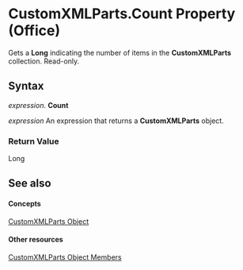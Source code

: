 
# CustomXMLParts.Count Property (Office)

Gets a  **Long** indicating the number of items in the **CustomXMLParts** collection. Read-only.


## Syntax

 _expression_. **Count**

 _expression_ An expression that returns a **CustomXMLParts** object.


### Return Value

Long


## See also


#### Concepts


[CustomXMLParts Object](98c1c58e-a08d-6304-8626-1e6705917da3.md)
#### Other resources


[CustomXMLParts Object Members](4e77b5ea-b73c-020f-4abf-25adc200de23.md)
